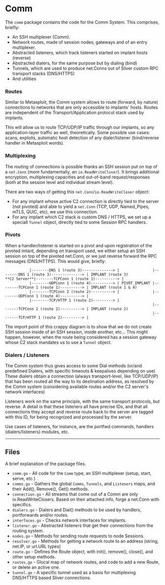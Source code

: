 Comm 
======

The `comm` package contains the code for the Comm System. This comprises, briefly:
- An SSH multiplexer (Comm).
- Network routes, made of session nodes, gateways and of an entry multiplexer.
- Abstracted listeners, which track listeners started on implant hosts (reverse)
- Abstracted dialers, for the same purpose but by dialing (bind)
- Tunnels, which are used to produce net.Conns out of Sliver custom RPC transport stacks (DNS/HTTPS)
- And utilities


### Routes

Similar to Metasploit, the Comm system allows to route (forward, by nature) connections to networks that are only
accessible to implants' hosts. Routes are independent of the Transport/Application protocol stack used by implants.

This will allow us to route TCP/UDP/IP traffic through our implants, so any application-layer traffic as well, theoretically.
Some possible use cases: scans, exploits, automatic host detection of any dialer/listener (bind/reverse handler in Metasploit words).

### Multiplexing

The routing of connections is possible thanks an SSH session put on top of a `net.Conn` (more fundamentally, an `io.ReadWriteCloser`).
It brings additional encryption, multiplexing capacities and out-of-band request/responses (both at the session level and individual stream level).

There are two ways of getting this `net.Conn`/`io.ReadWriteCloser` object:
- For any implant whose active C2 connection is directly tied to the server (not pivoted) and able to yield a `net.Conn` (TCP, UDP, Named_Pipes, mTLS, QUIC, etc), we use this connection.
- For any implant which C2 stack is custom DNS / HTTPS, we set up a speciall `Tunnel` object, directly tied to some Session RPC handlers.

### Pivots

When a handler/listener is started on a pivot and upon registration of the pivoted imlant, depending on transport used, we either setup an SSH
session on top of the pivoted net.Conn, or we just reverse forward the RPC messages (DNS/HTTPS). This would give, briefly:


```
           |--------DNS 1 (route 3)--------------> |               |--------DNS 1 (route 3)--------------> | IMPLANT (route 3)
**C2 Server**|--------TCPConn 1 (route 1)----------> |               
           |--------UDPConn 1 (route 4)----------> | PIVOT_IMPLANT |--------TCPConn 1 (route 1)----------> | IMPLANT (route 1 & 4)
           |--------TCPConn 2 (route 2)----------> |               |--------UDPConn 1 (route 4)----------> |
           |--------TCP/HTTP 1 (route 2)---------> |                                   
                                                                   |--------TCPConn 2 (route 2)----------> | IMPLANT (route 2)
                                                                   |--------TCP/HTTP 1 (route 2)---------> |
```

The import point of this crappy diagram is to show that we do not create SSH session inside of an SSH session, inside another, etc...
This might happen, however, when the route being considered has a session gateway whose C2 stack mandates us to use a `Tunnel` object.

### Dialers / Listeners

The Comm system thus gives access to some Dial methods (or/and predefined Dialers, with specific timeouts & keepalives depending on use)
These dialers obtain a connection (always transport-level, like TCP/UDP/IP) that has been routed all the way to its destination address, as resolved
by the Comm system (considering available routes and/or the C2 server's network interfaces)

Listeners work on the same principle, with the same transport protocols, but reverse. A detail is that these listeners all have precise IDs,
and that all connections they accept and reverse route back to the server are tagged with this ID, for being recognized and processed by the server.

Use cases of listeners, for instance, are the portfwd commands, handlers (dialers/listeners) modules, etc.


-----
## Files

A brief explanation of the package files.

- `comm.go`         - All code for the `Comm` type, an SSH multiplexer (setup, start, serve, etc.)
- `comms.go`        - Gathers the global `Comms`, `Tunnels`, and `Listeners` maps, and their Add(), Remove(), Get() methods.
- `connection.go`   - All streams that come out of a Comm are only io.ReadWriteClosers. Based on their attached info, forge a net.Conn with specifics.
- `dialers.go`      - Dialers and Dial() methods to be used by handlers, portforwards and/or routes.
- `interfaces.go`   - Checks network interfaces for implants.
- `listener.go`     - Abstracted listeners that get their connections from the routing system.
- `nodes.go`        - Methods for sending route requests to node Sessions.
- `resolver.go`     - Methods for getting a network route to an address (string, net.IP, or url.URL types)  
- `route.go`        - Defines the Route object, with init(), remove(), close(), and other setup methods.
- `routes.go`       - Glocal map of network routes, and code to add a new Route, or delete an active one.
- `tunnel.go`       - A specific tunnel used as a basis for multiplexing DNS/HTTPS based Sliver connections.
